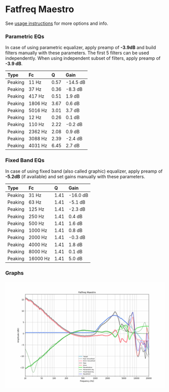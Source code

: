# Fatfreq Maestro
See [usage instructions](https://github.com/jaakkopasanen/AutoEq#usage) for more options and info.

### Parametric EQs
In case of using parametric equalizer, apply preamp of **-3.9dB** and build filters manually
with these parameters. The first 5 filters can be used independently.
When using independent subset of filters, apply preamp of **-3.9 dB**.

| Type    | Fc      |    Q | Gain     |
|:--------|:--------|:-----|:---------|
| Peaking | 11 Hz   | 0.57 | -14.5 dB |
| Peaking | 37 Hz   | 0.36 | -8.3 dB  |
| Peaking | 417 Hz  | 0.51 | 1.9 dB   |
| Peaking | 1806 Hz | 3.67 | 0.6 dB   |
| Peaking | 5016 Hz | 3.01 | 3.7 dB   |
| Peaking | 12 Hz   | 0.26 | 0.1 dB   |
| Peaking | 110 Hz  | 2.22 | -0.2 dB  |
| Peaking | 2362 Hz | 2.08 | 0.9 dB   |
| Peaking | 3088 Hz | 2.39 | -2.4 dB  |
| Peaking | 4031 Hz | 6.45 | 2.7 dB   |

### Fixed Band EQs
In case of using fixed band (also called graphic) equalizer, apply preamp of **-5.2dB**
(if available) and set gains manually with these parameters.

| Type    | Fc       |    Q | Gain     |
|:--------|:---------|:-----|:---------|
| Peaking | 31 Hz    | 1.41 | -16.0 dB |
| Peaking | 63 Hz    | 1.41 | -5.1 dB  |
| Peaking | 125 Hz   | 1.41 | -2.3 dB  |
| Peaking | 250 Hz   | 1.41 | 0.4 dB   |
| Peaking | 500 Hz   | 1.41 | 1.6 dB   |
| Peaking | 1000 Hz  | 1.41 | 0.8 dB   |
| Peaking | 2000 Hz  | 1.41 | -0.3 dB  |
| Peaking | 4000 Hz  | 1.41 | 1.8 dB   |
| Peaking | 8000 Hz  | 1.41 | 0.1 dB   |
| Peaking | 16000 Hz | 1.41 | 5.0 dB   |

### Graphs
![](./Fatfreq%20Maestro.png)